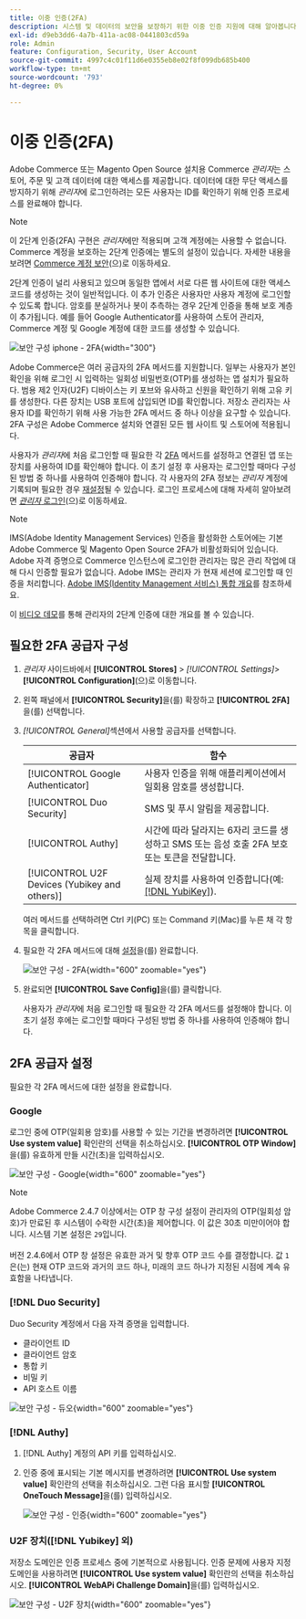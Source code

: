 ```yaml
---
title: 이중 인증(2FA)
description: 시스템 및 데이터의 보안을 보장하기 위한 이중 인증 지원에 대해 알아봅니다.
exl-id: d9eb3dd6-4a7b-411a-ac08-0441803cd59a
role: Admin
feature: Configuration, Security, User Account
source-git-commit: 4997c4c01f11d6e0355eb8e02f8f099db685b400
workflow-type: tm+mt
source-wordcount: '793'
ht-degree: 0%

---
```


# 이중 인증(2FA)

Adobe Commerce 또는 Magento Open Source 설치용 Commerce _관리자_&#x200B;는 스토어, 주문 및 고객 데이터에 대한 액세스를 제공합니다. 데이터에 대한 무단 액세스를 방지하기 위해 _관리자_&#x200B;에 로그인하려는 모든 사용자는 ID를 확인하기 위해 인증 프로세스를 완료해야 합니다.

>[!NOTE]
>
>이 2단계 인증(2FA) 구현은 _관리자_&#x200B;에만 적용되며 고객 계정에는 사용할 수 없습니다. Commerce 계정을 보호하는 2단계 인증에는 별도의 설정이 있습니다. 자세한 내용을 보려면 [Commerce 계정 보안](../getting-started/commerce-account-secure.md)(으)로 이동하세요.

2단계 인증이 널리 사용되고 있으며 동일한 앱에서 서로 다른 웹 사이트에 대한 액세스 코드를 생성하는 것이 일반적입니다. 이 추가 인증은 사용자만 사용자 계정에 로그인할 수 있도록 합니다. 암호를 분실하거나 봇이 추측하는 경우 2단계 인증을 통해 보호 계층이 추가됩니다. 예를 들어 Google Authenticator를 사용하여 스토어 관리자, Commerce 계정 및 Google 계정에 대한 코드를 생성할 수 있습니다.

![보안 구성 iphone - 2FA](./assets/google-authenticator-iphone.png){width="300"}

Adobe Commerce은 여러 공급자의 2FA 메서드를 지원합니다. 일부는 사용자가 본인 확인을 위해 로그인 시 입력하는 일회성 비밀번호(OTP)를 생성하는 앱 설치가 필요하다. 범용 제2 인자(U2F) 디바이스는 키 포브와 유사하고 신원을 확인하기 위해 고유 키를 생성한다. 다른 장치는 USB 포트에 삽입되면 ID를 확인합니다. 저장소 관리자는 사용자 ID를 확인하기 위해 사용 가능한 2FA 메서드 중 하나 이상을 요구할 수 있습니다. 2FA 구성은 Adobe Commerce 설치와 연결된 모든 웹 사이트 및 스토어에 적용됩니다.

사용자가 _관리자_&#x200B;에 처음 로그인할 때 필요한 각 [2FA](../configuration-reference/security/2fa.md) 메서드를 설정하고 연결된 앱 또는 장치를 사용하여 ID를 확인해야 합니다. 이 초기 설정 후 사용자는 로그인할 때마다 구성된 방법 중 하나를 사용하여 인증해야 합니다. 각 사용자의 2FA 정보는 _관리자_ 계정에 기록되며 필요한 경우 [재설정](security-two-factor-authentication-manage.md)될 수 있습니다. 로그인 프로세스에 대해 자세히 알아보려면 [_관리자_ 로그인](../getting-started/admin-signin.md)(으)로 이동하세요.

>[!NOTE]
>
>IMS(Adobe Identity Management Services) 인증을 활성화한 스토어에는 기본 Adobe Commerce 및 Magento Open Source 2FA가 비활성화되어 있습니다. Adobe 자격 증명으로 Commerce 인스턴스에 로그인한 관리자는 많은 관리 작업에 대해 다시 인증할 필요가 없습니다. Adobe IMS는 관리자 가 현재 세션에 로그인할 때 인증을 처리합니다. [Adobe IMS(Identity Management 서비스) 통합 개요](https://experienceleague.adobe.com/docs/commerce-admin/start/admin/ims/adobe-ims-integration-overview.html)를 참조하세요.

이 [비디오 데모](https://video.tv.adobe.com/v/339104?quality=12&learn=on)를 통해 관리자의 2단계 인증에 대한 개요를 볼 수 있습니다.

## 필요한 2FA 공급자 구성

1. _관리자_ 사이드바에서 **[!UICONTROL Stores]** > _[!UICONTROL Settings]_>**[!UICONTROL Configuration]**(으)로 이동합니다.

1. 왼쪽 패널에서 **[!UICONTROL Security]**&#x200B;을(를) 확장하고 **[!UICONTROL 2FA]**&#x200B;을(를) 선택합니다.

1. _[!UICONTROL General]_&#x200B;섹션에서 사용할 공급자를 선택합니다.

   | 공급자 | 함수 |
   |--- |--- |
   | [!UICONTROL Google Authenticator] | 사용자 인증을 위해 애플리케이션에서 일회용 암호를 생성합니다. |
   | [!UICONTROL Duo Security] | SMS 및 푸시 알림을 제공합니다. |
   | [!UICONTROL Authy] | 시간에 따라 달라지는 6자리 코드를 생성하고 SMS 또는 음성 호출 2FA 보호 또는 토큰을 전달합니다. |
   | [!UICONTROL U2F Devices (Yubikey and others)] | 실제 장치를 사용하여 인증합니다(예: [[!DNL YubiKey]](https://www.yubico.com/)). |

   여러 메서드를 선택하려면 Ctrl 키(PC) 또는 Command 키(Mac)를 누른 채 각 항목을 클릭합니다.

1. 필요한 각 2FA 메서드에 대해 [설정](../configuration-reference/security/2fa.md)을(를) 완료합니다.

   ![보안 구성 - 2FA](../configuration-reference/security/assets/2fa-general.png){width="600" zoomable="yes"}

1. 완료되면 **[!UICONTROL Save Config]**&#x200B;을(를) 클릭합니다.

   사용자가 _관리자_&#x200B;에 처음 로그인할 때 필요한 각 2FA 메서드를 설정해야 합니다. 이 초기 설정 후에는 로그인할 때마다 구성된 방법 중 하나를 사용하여 인증해야 합니다.

## 2FA 공급자 설정

필요한 각 2FA 메서드에 대한 설정을 완료합니다.

### Google

로그인 중에 OTP(일회용 암호)를 사용할 수 있는 기간을 변경하려면 **[!UICONTROL Use system value]** 확인란의 선택을 취소하십시오. **[!UICONTROL OTP Window]**&#x200B;을(를) 유효하게 만들 시간(초)을 입력하십시오.

![보안 구성 - Google](../configuration-reference/security/assets/2fa-google.png){width="600" zoomable="yes"}

>[!NOTE]
>
>Adobe Commerce 2.4.7 이상에서는 OTP 창 구성 설정이 관리자의 OTP(일회성 암호)가 만료된 후 시스템이 수락한 시간(초)을 제어합니다. 이 값은 30초 미만이어야 합니다. 시스템 기본 설정은 `29`입니다.<br><br> 버전 2.4.6에서 OTP 창 설정은 유효한 과거 및 향후 OTP 코드 수를 결정합니다. 값 `1`은(는) 현재 OTP 코드와 과거의 코드 하나, 미래의 코드 하나가 지정된 시점에 계속 유효함을 나타냅니다.

### [!DNL Duo Security]

Duo Security 계정에서 다음 자격 증명을 입력합니다.

- 클라이언트 ID
- 클라이언트 암호
- 통합 키
- 비밀 키
- API 호스트 이름

![보안 구성 - 듀오](../configuration-reference/security/assets/2fa-duo-security.png){width="600" zoomable="yes"}

### [!DNL Authy]

1. [!DNL Authy] 계정의 API 키를 입력하십시오.

1. 인증 중에 표시되는 기본 메시지를 변경하려면 **[!UICONTROL Use system value]** 확인란의 선택을 취소하십시오. 그런 다음 표시할 **[!UICONTROL OneTouch Message]**&#x200B;을(를) 입력하십시오.

   ![보안 구성 - 인증](../configuration-reference/security/assets/2fa-authy.png){width="600" zoomable="yes"}

### U2F 장치([!DNL Yubikey] 외)

저장소 도메인은 인증 프로세스 중에 기본적으로 사용됩니다. 인증 문제에 사용자 지정 도메인을 사용하려면 **[!UICONTROL Use system value]** 확인란의 선택을 취소하십시오. **[!UICONTROL WebAPi Challenge Domain]**&#x200B;을(를) 입력하십시오.

![보안 구성 - U2F 장치](../configuration-reference/security/assets/2fa-u2f-key.png){width="600" zoomable="yes"}
